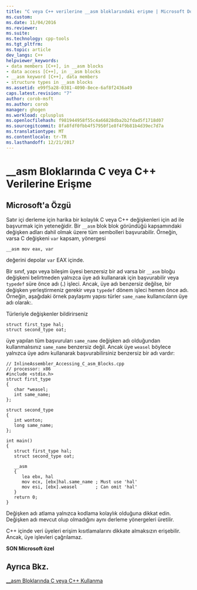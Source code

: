 ```yaml
---
title: "C veya C++ verilerine __asm bloklarındaki erişme | Microsoft Docs"
ms.custom: 
ms.date: 11/04/2016
ms.reviewer: 
ms.suite: 
ms.technology: cpp-tools
ms.tgt_pltfrm: 
ms.topic: article
dev_langs: C++
helpviewer_keywords:
- data members [C++], in __asm blocks
- data access [C++], in __asm blocks
- __asm keyword [C++], data members
- structure types in __asm blocks
ms.assetid: e99f5a28-0381-4090-8ece-6af8f2436a49
caps.latest.revision: "7"
author: corob-msft
ms.author: corob
manager: ghogen
ms.workload: cplusplus
ms.openlocfilehash: f981944958f55c4a66828dba2b2fdad5f1718d07
ms.sourcegitcommit: 8fa8fdf0fbb4f57950f1e8f4f9b81b4d39ec7d7a
ms.translationtype: MT
ms.contentlocale: tr-TR
ms.lasthandoff: 12/21/2017
---
```

# <a name="accessing-c-or-c-data-in-asm-blocks"></a>__asm Bloklarında C veya C++ Verilerine Erişme
## <a name="microsoft-specific"></a>Microsoft'a Özgü  
 Satır içi derleme için harika bir kolaylık C veya C++ değişkenleri için ad ile başvurmak için yeteneğidir. Bir `__asm` blok blok göründüğü kapsamındaki değişken adları dahil olmak üzere tüm sembolleri başvurabilir. Örneğin, varsa C değişkeni `var` kapsam, yönergesi  
  
```  
__asm mov eax, var  
```  
  
 değerini depolar `var` EAX içinde.  
  
 Bir sınıf, yapı veya bileşim üyesi benzersiz bir ad varsa bir `__asm` bloğu değişkeni belirtmeden yalnızca üye adı kullanarak için başvurabilir veya `typedef` süre önce adı (**.**) işleci. Ancak, üye adı benzersiz değilse, bir değişken yerleştirmeniz gerekir veya `typedef` dönem işleci hemen önce adı. Örneğin, aşağıdaki örnek paylaşımı yapısı türler `same_name` kullanıcıların üye adı olarak:.  
  
 Türleriyle değişkenler bildirirseniz  
  
```  
struct first_type hal;  
struct second_type oat;  
```  
  
 üye yapılan tüm başvuruları `same_name` değişken adı olduğundan kullanmalısınız `same_name` benzersiz değil. Ancak üye `weasel` böylece yalnızca üye adını kullanarak başvurabilirsiniz benzersiz bir adı vardır:  
  
```  
// InlineAssembler_Accessing_C_asm_Blocks.cpp  
// processor: x86  
#include <stdio.h>  
struct first_type  
{  
   char *weasel;  
   int same_name;  
};  
  
struct second_type  
{  
   int wonton;  
   long same_name;  
};  
  
int main()  
{  
   struct first_type hal;  
   struct second_type oat;  
  
   __asm  
   {  
      lea ebx, hal  
      mov ecx, [ebx]hal.same_name ; Must use 'hal'  
      mov esi, [ebx].weasel       ; Can omit 'hal'  
   }  
   return 0;  
}  
```  
  
 Değişken adı atlama yalnızca kodlama kolaylık olduğuna dikkat edin. Değişken adı mevcut olup olmadığını aynı derleme yönergeleri üretilir.  
  
 C++ içinde veri üyeleri erişim kısıtlamalarını dikkate almaksızın erişebilir. Ancak, üye işlevleri çağrılamaz.  
  
 **SON Microsoft özel**  
  
## <a name="see-also"></a>Ayrıca Bkz.  
 [__asm Bloklarında C veya C++ Kullanma](../../assembler/inline/using-c-or-cpp-in-asm-blocks.md)
